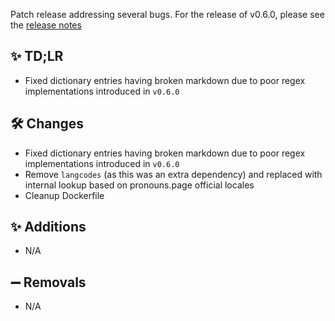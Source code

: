 Patch release addressing several bugs.
For the release of v0.6.0, please see the [release notes](https://github.com/No767/Catherine-Chan/releases/tag/v0.6.0)

## ✨ TD;LR

- Fixed dictionary entries having broken markdown due to poor regex implementations introduced in `v0.6.0`

## 🛠️ Changes

- Fixed dictionary entries having broken markdown due to poor regex implementations introduced in `v0.6.0`
- Remove `langcodes` (as this was an extra dependency) and replaced with internal lookup based on pronouns.page official locales
- Cleanup Dockerfile

## ✨ Additions

- N/A

## ➖ Removals

- N/A